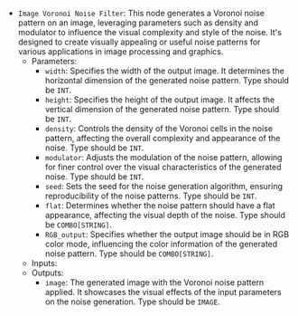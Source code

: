 - `Image Voronoi Noise Filter`: This node generates a Voronoi noise pattern on an image, leveraging parameters such as density and modulator to influence the visual complexity and style of the noise. It's designed to create visually appealing or useful noise patterns for various applications in image processing and graphics.
    - Parameters:
        - `width`: Specifies the width of the output image. It determines the horizontal dimension of the generated noise pattern. Type should be `INT`.
        - `height`: Specifies the height of the output image. It affects the vertical dimension of the generated noise pattern. Type should be `INT`.
        - `density`: Controls the density of the Voronoi cells in the noise pattern, affecting the overall complexity and appearance of the noise. Type should be `INT`.
        - `modulator`: Adjusts the modulation of the noise pattern, allowing for finer control over the visual characteristics of the generated noise. Type should be `INT`.
        - `seed`: Sets the seed for the noise generation algorithm, ensuring reproducibility of the noise patterns. Type should be `INT`.
        - `flat`: Determines whether the noise pattern should have a flat appearance, affecting the visual depth of the noise. Type should be `COMBO[STRING]`.
        - `RGB_output`: Specifies whether the output image should be in RGB color mode, influencing the color information of the generated noise pattern. Type should be `COMBO[STRING]`.
    - Inputs:
    - Outputs:
        - `image`: The generated image with the Voronoi noise pattern applied. It showcases the visual effects of the input parameters on the noise generation. Type should be `IMAGE`.
